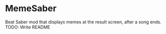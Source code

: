 # MemeSaber
Beat Saber mod that displays memes at the result screen, after a song ends.
TODO: Write README
